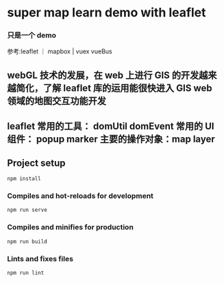 # super map learn demo with leaflet

### 只是一个 demo 
参考:leaflet ｜ mapbox | vuex vueBus

## webGL 技术的发展，在 web 上进行 GIS 的开发越来越简化，了解 leaflet 库的运用能很快进入 GIS web 领域的地图交互功能开发
## leaflet 常用的工具： domUtil domEvent  常用的 UI 组件： popup marker 主要的操作对象：map layer 


## Project setup
```
npm install
```

### Compiles and hot-reloads for development
```
npm run serve
```

### Compiles and minifies for production
```
npm run build
```

### Lints and fixes files
```
npm run lint
```

